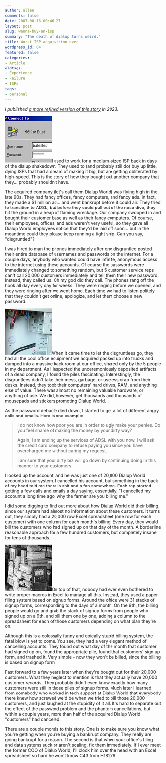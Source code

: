 ```yaml
---
author: allen
comments: false
date: 2007-08-16 00:46:27
layout: post
slug: wanna-buy-an-isp
summary: "The death of dialup turns weird."
title: Worst ISP acquisition ever
wordpress_id: 84
featured: false
categories:
- Article
oldtags:
- Experience
- Failure
- ISPs
tags:
- personal
---
```


*I published [a more refined version of this story](https://allenpike.com/2023/dialup-world-isp) in 2023.*

![Dialing up](/images/wp-uploads/2007/08/dialup.jpg)I used to work for a medium-sized ISP back in days of the dialup shakedown. They used to (and probably still do) buy up little, dying ISPs that had a dream of making it big, but are getting obliterated by high-speed. This is the story of how they bought out another company that they... probably shouldn't have.

The acquired company (let's call them Dialup World) was flying high in the late 90s. They had fancy offices, fancy computers, and fancy ads. In fact, they made a $1 million ad... and went bankrupt before it could air. They tried to transition to ADSL, but before they could pull out of the nose dive, they hit the ground in a heap of flaming wreckage. Our company swooped in and bought their customer base  as well as their fancy computers. Of course, their employees, offices, and ads weren't very useful, so they gave all Dialup World employees notice that they'd be laid off soon... but in the meantime could they please keep running a tight ship. Can you say, "disgruntled"?

I was hired to man the phones immediately after one disgruntlee posted their entire database of usernames and passwords on the internet. For a couple days, anybody who wanted could have infinite, anonymous access to the internet using these accounts. Of course the passwords were immediately changed to something random, but 5 customer service reps can't call 20,000 customers immediately and tell them their new password. Instead, they called us. Oh my god did they call. The phones rang off the hook all day every day for weeks. They were ringing before we opened, and they were ringing after we went home. Each time we had to listen politely that they couldn't get online, apologize, and let them choose a new password.

![empty-computer.jpg](/images/wp-uploads/2007/08/empty-computer.jpg)When it came time to let the disgruntlees go, they had all the cool office equipment we acquired packed up into trucks and dumped into a massive back room at our office, shared only by the 5 people in my department. As I inspected the unceremoniously deposited artifacts of a dead company, I found the piles fascinating. Interestingly, the disgruntlees didn't take their mess, garbage, or useless crap from their desks. Instead, they took their computers' hard drives, RAM, and anything else of value. There was almost no remaining valuable hardware, or anything of use. We did, however, get thousands and thousands of mousepads and stickers promoting Dialup World.

As the password debacle died down, I started to get a lot of different angry calls and emails. Here is one example:


> I do not know how poor you are in order to ugly make your penies. Do you feel shame of making the money by your dirty way?
> 
> Again, I am ending up the services of ADSL with you now. I will ask the credit card company to refuse paying you since you have overcharged me without caring my request.
> 
> I am sure that your dirty biz will go down by continuing doing in this manner to your customers.


I looked up the account, and he was just one of 20,000 Dialup World accounts in our system. I cancelled his account, but something in the back of my head told me there is shit and a fan somewhere. Each rep started getting a few calls and emails a day saying, essentially, "I cancelled my account a long time ago, why the farmer are you billing me."

I did some digging to find out more about how Dialup World did their billing, since our system had almost no information about these customers. It turns out, they simply had a 20,000 row Excel spreadsheet (one row for each customer) with one column for each month's billing. Every day, they would bill the customers who had signed up on that day of the month. A borderline reasonable approach for a few hundred customers, but completely insane for  tens of thousands.

![paper-sucks2.jpg](/images/wp-uploads/2007/08/paper-sucks2.jpg)On top of that, nobody had ever even bothered to write proper macros in Excel to manage all this. Instead, they used a paper filing system based on signup forms. Around the office were 31 stacks of signup forms, corresponding to the days of a month. On the 9th, the billing people would go and grab the stack of signup forms from people who signed up on a 9th, and bill them one by one, adding a column to the spreadsheet for each of those customers depending on what plan they're on.

Although this is a colossally funny and epically stupid billing system, the fatal blow is yet to come. You see, they had a very elegant method of cancelling accounts. They found out what day of the month that customer had signed up on, found the appropriate pile, found that customers' sign up form, and trashed it. Very simple - now they won't be billed, since the billing is based on signup form.

Fast forward to a few years later when they're bought out for their 20,000 customers. What they neglect to mention is that they actually have 20,000 customer _records_. They probably didn't even know exactly how many customers were still in those piles of signup forms. Much later I learned from somebody who worked in tech support at Dialup World that everybody there knew how screwed we'd be when we tried to bill those 20,000 customers, and just laughed at the stupidity of it all. It's hard to separate out the effect of the password problem and the phantom cancellations, but within a couple years, more than half of the acquired Dialup World "customers" had canceled.

There are a couple morals to this story. One is to make sure you know what you're getting when you're buying a bankrupt company. They really are going bankrupt for a reason. The second is that when your office's filing and data systems suck or aren't scaling, fix them immediately. If I ever meet the former COO of Dialup World, I'll clock him over the head with an Excel spreadsheet so hard he won't know C43 from H18279.
